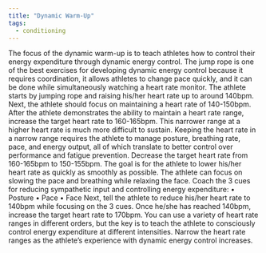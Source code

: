 ```yaml
---
title: "Dynamic Warm-Up"
tags:
  - conditioning
---
```


The focus of the dynamic warm-up is to teach athletes how to control their energy
expenditure through dynamic energy control.
The jump rope is one of the best exercises for developing dynamic energy control because
it requires coordination, it allows athletes to change pace quickly, and it can be done while
simultaneously watching a heart rate monitor.
The athlete starts by jumping rope and raising his/her heart rate up to around 140bpm.
Next, the athlete should focus on maintaining a heart rate of 140-150bpm.
After the athlete demonstrates the ability to maintain a heart rate range, increase the
target heart rate to 160-165bpm. This narrower range at a higher heart rate is much more
difficult to sustain.
Keeping the heart rate in a narrow range requires the athlete to manage posture,
breathing rate, pace, and energy output, all of which translate to better control over
performance and fatigue prevention.
Decrease the target heart rate from 160-165bpm to 150-155bpm. The goal is for the athlete
to lower his/her heart rate as quickly as smoothly as possible. The athlete can focus on
slowing the pace and breathing while relaxing the face.
Coach the 3 cues for reducing sympathetic input and controlling energy expenditure:
• Posture
• Pace
• Face
Next, tell the athlete to reduce his/her heart rate to 140bpm while focusing on the 3 cues.
Once he/she has reached 140bpm, increase the target heart rate to 170bpm.
You can use a variety of heart rate ranges in different orders, but the key is to teach the
athlete to consciously control energy expenditure at different intensities.
Narrow the heart rate ranges as the athlete’s experience with dynamic energy control
increases.